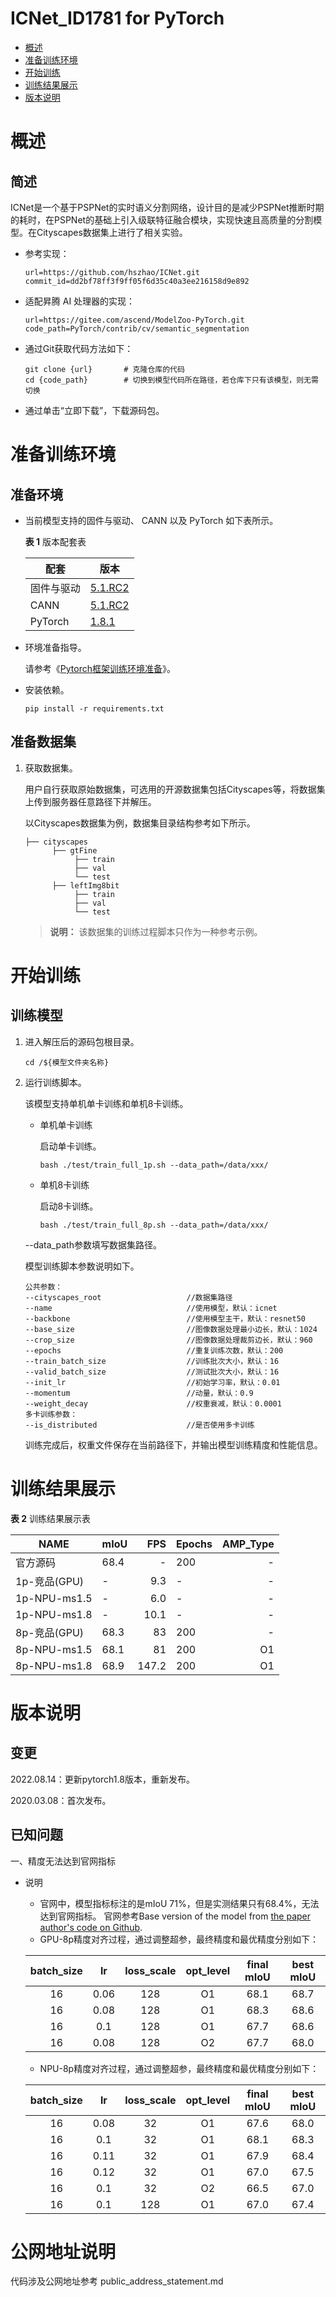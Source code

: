 # ICNet_ID1781 for PyTorch

-   [概述](概述.md)
-   [准备训练环境](准备训练环境.md)
-   [开始训练](开始训练.md)
-   [训练结果展示](训练结果展示.md)
-   [版本说明](版本说明.md)



# 概述

## 简述

ICNet是一个基于PSPNet的实时语义分割网络，设计目的是减少PSPNet推断时期的耗时，在PSPNet的基础上引入级联特征融合模块，实现快速且高质量的分割模型。在Cityscapes数据集上进行了相关实验。

- 参考实现：

  ```
  url=https://github.com/hszhao/ICNet.git
  commit_id=dd2bf78ff3f9ff05f6d35c40a3ee216158d9e892
  ```

- 适配昇腾 AI 处理器的实现：

  ```
  url=https://gitee.com/ascend/ModelZoo-PyTorch.git
  code_path=PyTorch/contrib/cv/semantic_segmentation
  ```
  
- 通过Git获取代码方法如下：

  ```
  git clone {url}       # 克隆仓库的代码
  cd {code_path}        # 切换到模型代码所在路径，若仓库下只有该模型，则无需切换
  ```

- 通过单击“立即下载”，下载源码包。

# 准备训练环境

## 准备环境

- 当前模型支持的固件与驱动、 CANN 以及 PyTorch 如下表所示。

  **表 1**  版本配套表

  | 配套       | 版本                                                         |
  | ---------- | ------------------------------------------------------------ |
  | 固件与驱动 | [5.1.RC2](https://www.hiascend.com/hardware/firmware-drivers?tag=commercial) |
  | CANN       | [5.1.RC2](https://www.hiascend.com/software/cann/commercial?version=5.1.RC2) |
  | PyTorch    | [1.8.1](https://gitee.com/ascend/pytorch/tree/master/)       |

- 环境准备指导。

  请参考《[Pytorch框架训练环境准备](https://www.hiascend.com/document/detail/zh/ModelZoo/pytorchframework/ptes)》。

- 安装依赖。

  ```
  pip install -r requirements.txt
  ```


## 准备数据集

1. 获取数据集。

   用户自行获取原始数据集，可选用的开源数据集包括Cityscapes等，将数据集上传到服务器任意路径下并解压。

   以Cityscapes数据集为例，数据集目录结构参考如下所示。

   ```
   ├── cityscapes
         ├── gtFine
              ├── train
              ├── val
              └── test
         ├── leftImg8bit
              ├── train
              ├── val
              └── test
   ```

   > **说明：** 
   >该数据集的训练过程脚本只作为一种参考示例。

# 开始训练

## 训练模型

1. 进入解压后的源码包根目录。

   ```
   cd /${模型文件夹名称} 
   ```

2. 运行训练脚本。

   该模型支持单机单卡训练和单机8卡训练。

   - 单机单卡训练

     启动单卡训练。

     ```
     bash ./test/train_full_1p.sh --data_path=/data/xxx/
     ```

   - 单机8卡训练

     启动8卡训练。

     ```
     bash ./test/train_full_8p.sh --data_path=/data/xxx/
     ```

   --data\_path参数填写数据集路径。

   模型训练脚本参数说明如下。

   ```
   公共参数：
   --cityscapes_root                   //数据集路径
   --name                              //使用模型，默认：icnet
   --backbone                          //使用模型主干，默认：resnet50
   --base_size                         //图像数据处理最小边长，默认：1024
   --crop_size                         //图像数据处理裁剪边长，默认：960
   --epochs                            //重复训练次数，默认：200
   --train_batch_size                  //训练批次大小，默认：16
   --valid_batch_size                  //测试批次大小，默认：16
   --init_lr                           //初始学习率，默认：0.01
   --momentum                          //动量，默认：0.9
   --weight_decay                      //权重衰减，默认：0.0001
   多卡训练参数：
   --is_distributed                    //是否使用多卡训练
   ```
   
   训练完成后，权重文件保存在当前路径下，并输出模型训练精度和性能信息。

# 训练结果展示

**表 2**  训练结果展示表

| NAME    | mIoU |  FPS | Epochs | AMP_Type |
| ------- | ----- | ---: | ------ | -------: |
| 官方源码      | 68.4    | -    | 200    | -        |
| 1p-竞品(GPU) | -      | 9.3  | -   | -        |
| 1p-NPU-ms1.5  | -     | 6.0 | -   | -       |
| 1p-NPU-ms1.8  | -     | 10.1 | - | -        |
| 8p-竞品(GPU) | 68.3  | 83     | 200    | -        |
| 8p-NPU-ms1.5  | 68.1  | 81  | 200    | O1       |
| 8p-NPU-ms1.8  | 68.9  | 147.2 | 200    | O1       |

# 版本说明

## 变更

2022.08.14：更新pytorch1.8版本，重新发布。

2020.03.08：首次发布。

## 已知问题

一、精度无法达到官网指标

- 说明
    - 官网中，模型指标标注的是mIoU 71%，但是实测结果只有68.4%，无法达到官网指标。
      官网参考Base version of the model from [the paper author's code on Github](https://github.com/liminn/ICNet-pytorch).
    - GPU-8p精度对齐过程，通过调整超参，最终精度和最优精度分别如下：

    | batch_size   | lr       | loss_scale | opt_level  | final mIoU  | best mIoU   |
    | :---------:  | :------: | :------:   | :--------: | :---------: | :---------: |
    | 16           | 0.06     | 128        |  O1        | 68.1        |  68.7       |
    | 16           | 0.08     | 128        |  O1        | 68.3        |  68.6       |
    | 16           | 0.1      | 128        |  O1        | 67.7        |  68.6       |
    | 16           | 0.08     | 128        |  O2        | 67.7        |  68.0       |

    - NPU-8p精度对齐过程，通过调整超参，最终精度和最优精度分别如下：

    | batch_size   | lr       | loss_scale | opt_level  | final mIoU  | best mIoU   |
    | :---------:  | :------: | :------:   | :--------: | :---------: | :---------: |
    | 16           | 0.08     | 32         |  O1        | 67.6        |  68.0       |
    | 16           | 0.1      | 32         |  O1        | 68.1        |  68.3       |
    | 16           | 0.11     | 32         |  O1        | 67.9        |  68.4       |
    | 16           | 0.12     | 32         |  O1        | 67.0        |  67.5       |
    | 16           | 0.1      | 32         |  O2        | 66.5        |  67.0       |
    | 16           | 0.1      | 128        |  O1        | 67.0        |  67.4       |

# 公网地址说明
代码涉及公网地址参考 public_address_statement.md
